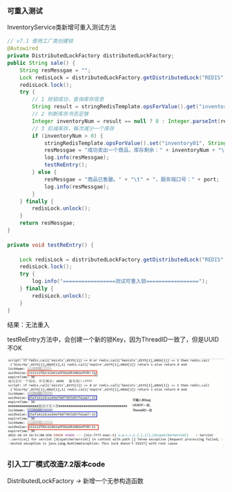 ### 可重入测试

InventoryService类新增可重入测试方法

```java
// v7.1 使用工厂类创建锁
@Autowired
private DistributedLockFactory distributedLockFactory;
public String sale() {
    String resMessgae = "";
    Lock redisLock = distributedLockFactory.getDistributedLock("REDIS", "luojiaRedisLock");
    redisLock.lock();
    try {
        // 1 抢锁成功，查询库存信息
        String result = stringRedisTemplate.opsForValue().get("inventory01");
        // 2 判断库存书否足够
        Integer inventoryNum = result == null ? 0 : Integer.parseInt(result);
        // 3 扣减库存，每次减少一个库存
        if (inventoryNum > 0) {
            stringRedisTemplate.opsForValue().set("inventory01", String.valueOf(--inventoryNum));
            resMessgae = "成功卖出一个商品，库存剩余：" + inventoryNum + "\t" + "，服务端口号：" + port;
            log.info(resMessgae);
            testReEntry();
        } else {
            resMessgae = "商品已售罄。" + "\t" + "，服务端口号：" + port;
            log.info(resMessgae);
        }
    } finally {
        redisLock.unlock();
    }
    return resMessgae;
}

private void testReEntry() {

    Lock redisLock = distributedLockFactory.getDistributedLock("REDIS", "luojiaRedisLock");
    redisLock.lock();
    try {
        log.info("=================测试可重入锁=================");
    } finally {
        redisLock.unlock();
    }
}
```

结果：无法重入

testReEntry方法中，会创建一个新的锁Key，因为ThreadID一致了，但是UUID不OK

![](images/24.自研可重入锁有Bug.jpg)

### 引入工厂模式改造7.2版本code

DistributedLockFactory -> 新增一个无参构造函数

```

```













